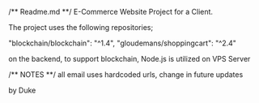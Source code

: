 /** Readme.md **/
E-Commerce Website Project for a Client.

The project uses the following repositories;

"blockchain/blockchain": "^1.4",
"gloudemans/shoppingcart": "^2.4"

on the backend, to support blockchain, Node.js is utilized on VPS Server

/** NOTES **/
all email uses hardcoded urls, change in future updates

by 
Duke
